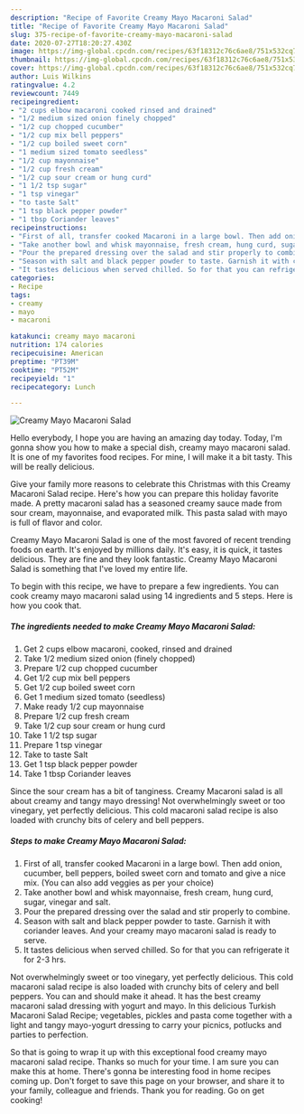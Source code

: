 ```yaml
---
description: "Recipe of Favorite Creamy Mayo Macaroni Salad"
title: "Recipe of Favorite Creamy Mayo Macaroni Salad"
slug: 375-recipe-of-favorite-creamy-mayo-macaroni-salad
date: 2020-07-27T18:20:27.430Z
image: https://img-global.cpcdn.com/recipes/63f18312c76c6ae8/751x532cq70/creamy-mayo-macaroni-salad-recipe-main-photo.jpg
thumbnail: https://img-global.cpcdn.com/recipes/63f18312c76c6ae8/751x532cq70/creamy-mayo-macaroni-salad-recipe-main-photo.jpg
cover: https://img-global.cpcdn.com/recipes/63f18312c76c6ae8/751x532cq70/creamy-mayo-macaroni-salad-recipe-main-photo.jpg
author: Luis Wilkins
ratingvalue: 4.2
reviewcount: 7449
recipeingredient:
- "2 cups elbow macaroni cooked rinsed and drained"
- "1/2 medium sized onion finely chopped"
- "1/2 cup chopped cucumber"
- "1/2 cup mix bell peppers"
- "1/2 cup boiled sweet corn"
- "1 medium sized tomato seedless"
- "1/2 cup mayonnaise"
- "1/2 cup fresh cream"
- "1/2 cup sour cream or hung curd"
- "1 1/2 tsp sugar"
- "1 tsp vinegar"
- "to taste Salt"
- "1 tsp black pepper powder"
- "1 tbsp Coriander leaves"
recipeinstructions:
- "First of all, transfer cooked Macaroni in a large bowl. Then add onion, cucumber, bell peppers, boiled sweet corn and tomato and give a nice mix. (You can also add veggies as per your choice)"
- "Take another bowl and whisk mayonnaise, fresh cream, hung curd, sugar, vinegar and salt."
- "Pour the prepared dressing over the salad and stir properly to combine."
- "Season with salt and black pepper powder to taste. Garnish it with coriander leaves. And your creamy mayo macaroni salad is ready to serve."
- "It tastes delicious when served chilled. So for that you can refrigerate it for 2-3 hrs."
categories:
- Recipe
tags:
- creamy
- mayo
- macaroni

katakunci: creamy mayo macaroni 
nutrition: 174 calories
recipecuisine: American
preptime: "PT39M"
cooktime: "PT52M"
recipeyield: "1"
recipecategory: Lunch

---
```



![Creamy Mayo Macaroni Salad](https://img-global.cpcdn.com/recipes/63f18312c76c6ae8/751x532cq70/creamy-mayo-macaroni-salad-recipe-main-photo.jpg)

Hello everybody, I hope you are having an amazing day today. Today, I'm gonna show you how to make a special dish, creamy mayo macaroni salad. It is one of my favorites food recipes. For mine, I will make it a bit tasty. This will be really delicious.

Give your family more reasons to celebrate this Christmas with this Creamy Macaroni Salad recipe. Here&#39;s how you can prepare this holiday favorite made. A pretty macaroni salad has a seasoned creamy sauce made from sour cream, mayonnaise, and evaporated milk. This pasta salad with mayo is full of flavor and color.

Creamy Mayo Macaroni Salad is one of the most favored of recent trending foods on earth. It's enjoyed by millions daily. It's easy, it is quick, it tastes delicious. They are fine and they look fantastic. Creamy Mayo Macaroni Salad is something that I've loved my entire life.


To begin with this recipe, we have to prepare a few ingredients. You can cook creamy mayo macaroni salad using 14 ingredients and 5 steps. Here is how you cook that.

<!--inarticleads1-->

##### The ingredients needed to make Creamy Mayo Macaroni Salad:

1. Get 2 cups elbow macaroni, cooked, rinsed and drained
1. Take 1/2 medium sized onion (finely chopped)
1. Prepare 1/2 cup chopped cucumber
1. Get 1/2 cup mix bell peppers
1. Get 1/2 cup boiled sweet corn
1. Get 1 medium sized tomato (seedless)
1. Make ready 1/2 cup mayonnaise
1. Prepare 1/2 cup fresh cream
1. Take 1/2 cup sour cream or hung curd
1. Take 1 1/2 tsp sugar
1. Prepare 1 tsp vinegar
1. Take to taste Salt
1. Get 1 tsp black pepper powder
1. Take 1 tbsp Coriander leaves


Since the sour cream has a bit of tanginess. Creamy Macaroni salad is all about creamy and tangy mayo dressing! Not overwhelmingly sweet or too vinegary, yet perfectly delicious. This cold macaroni salad recipe is also loaded with crunchy bits of celery and bell peppers. 

<!--inarticleads2-->

##### Steps to make Creamy Mayo Macaroni Salad:

1. First of all, transfer cooked Macaroni in a large bowl. Then add onion, cucumber, bell peppers, boiled sweet corn and tomato and give a nice mix. (You can also add veggies as per your choice)
1. Take another bowl and whisk mayonnaise, fresh cream, hung curd, sugar, vinegar and salt.
1. Pour the prepared dressing over the salad and stir properly to combine.
1. Season with salt and black pepper powder to taste. Garnish it with coriander leaves. And your creamy mayo macaroni salad is ready to serve.
1. It tastes delicious when served chilled. So for that you can refrigerate it for 2-3 hrs.


Not overwhelmingly sweet or too vinegary, yet perfectly delicious. This cold macaroni salad recipe is also loaded with crunchy bits of celery and bell peppers. You can and should make it ahead. It has the best creamy macaroni salad dressing with yogurt and mayo. In this delicious Turkish Macaroni Salad Recipe; vegetables, pickles and pasta come together with a light and tangy mayo-yogurt dressing to carry your picnics, potlucks and parties to perfection. 

So that is going to wrap it up with this exceptional food creamy mayo macaroni salad recipe. Thanks so much for your time. I am sure you can make this at home. There's gonna be interesting food in home recipes coming up. Don't forget to save this page on your browser, and share it to your family, colleague and friends. Thank you for reading. Go on get cooking!
